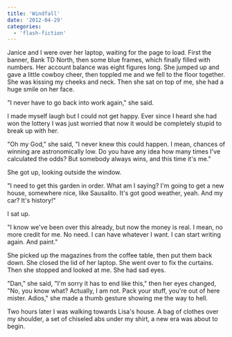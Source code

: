 ```yaml
---
title: 'Windfall'
date: '2012-04-29'
categories:
  - 'flash-fiction'
---
```


Janice and I were over her laptop, waiting for the page to load. First the
banner, Bank TD North, then some blue frames, which finally filled with numbers.
Her account balance was eight figures long. She jumped up and gave a little
cowboy cheer, then toppled me and we fell to the floor together. She was kissing
my cheeks and neck. Then she sat on top of me, she had a huge smile on her face.

"I never have to go back into work again," she said.

I made myself laugh but I could not get happy. Ever since I heard she had won
the lottery I was just worried that now it would be completely stupid to break
up with her.

"Oh my God," she said, "I never knew this could happen. I mean, chances of
winning are astronomically low. Do you have any idea how many times I've
calculated the odds? But somebody always wins, and this time it's me."

She got up, looking outside the window.

"I need to get this garden in order. What am I saying? I'm going to get a new
house, somewhere nice, like Sausalito. It's got good weather, yeah. And my car?
It's history!"

I sat up.

"I know we've been over this already, but now the money is real. I mean, no more
credit for me. No need. I can have whatever I want. I can start writing again.
And paint."

She picked up the magazines from the coffee table, then put them back down. She
closed the lid of her laptop. She went over to fix the curtains. Then she
stopped and looked at me. She had sad eyes.

"Dan," she said, "I'm sorry it has to end like this," then her eyes changed,
"No, you know what? Actually, I am not. Pack your stuff, you're out of here
mister. Adios," she made a thumb gesture showing me the way to hell.

Two hours later I was walking towards Lisa's house. A bag of clothes over my
shoulder, a set of chiseled abs under my shirt, a new era was about to begin.

